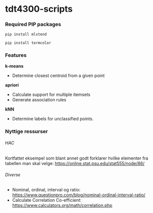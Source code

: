 # tdt4300-scripts

### Required PIP packages

`pip install mlxtend`

`pip install termcolor`

### Features
**k-means**
- Determine closest centroid from a given point

**apriori**
- Calculate support for multiple itemsets
- Generate association rules

**kNN**
- Determine labels for unclassified points.


### Nyttige ressurser

###### HAC

Kortfattet eksempel som blant annet godt forklarer hvilke elementer fra tabellen man skal velge: https://online.stat.psu.edu/stat555/node/86/

###### Diverse

- Nominal, ordinal, interval og ratio: https://www.questionpro.com/blog/nominal-ordinal-interval-ratio/
- Calculate Correlation Co-efficient: https://www.calculators.org/math/correlation.php
